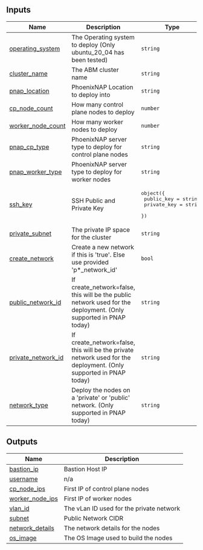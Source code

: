 <!-- BEGIN_TF_DOCS -->
## Inputs

| Name | Description | Type | Default | Required |
|------|-------------|------|---------|:--------:|
| <a name="input_operating_system"></a> [operating\_system](#input\_operating\_system) | The Operating system to deploy (Only ubuntu\_20\_04 has been tested) | `string` | n/a | yes |
| <a name="input_cluster_name"></a> [cluster\_name](#input\_cluster\_name) | The ABM cluster name | `string` | n/a | yes |
| <a name="input_pnap_location"></a> [pnap\_location](#input\_pnap\_location) | PhoenixNAP Location to deploy into | `string` | n/a | yes |
| <a name="input_cp_node_count"></a> [cp\_node\_count](#input\_cp\_node\_count) | How many control plane nodes to deploy | `number` | n/a | yes |
| <a name="input_worker_node_count"></a> [worker\_node\_count](#input\_worker\_node\_count) | How many worker nodes to deploy | `number` | n/a | yes |
| <a name="input_pnap_cp_type"></a> [pnap\_cp\_type](#input\_pnap\_cp\_type) | PhoenixNAP server type to deploy for control plane nodes | `string` | n/a | yes |
| <a name="input_pnap_worker_type"></a> [pnap\_worker\_type](#input\_pnap\_worker\_type) | PhoenixNAP server type to deploy for worker nodes | `string` | n/a | yes |
| <a name="input_ssh_key"></a> [ssh\_key](#input\_ssh\_key) | SSH Public and Private Key | <pre>object({<br>    public_key  = string<br>    private_key = string<br>  })</pre> | n/a | yes |
| <a name="input_private_subnet"></a> [private\_subnet](#input\_private\_subnet) | The private IP space for the cluster | `string` | n/a | yes |
| <a name="input_create_network"></a> [create\_network](#input\_create\_network) | Create a new network if this is 'true'. Else use provided 'p*\_network\_id' | `bool` | n/a | yes |
| <a name="input_public_network_id"></a> [public\_network\_id](#input\_public\_network\_id) | If create\_network=false, this will be the public network used for the deployment. (Only supported in PNAP today) | `string` | n/a | yes |
| <a name="input_private_network_id"></a> [private\_network\_id](#input\_private\_network\_id) | If create\_network=false, this will be the private network used for the deployment. (Only supported in PNAP today) | `string` | n/a | yes |
| <a name="input_network_type"></a> [network\_type](#input\_network\_type) | Deploy the nodes on a 'private' or 'public' network. (Only supported in PNAP today) | `string` | n/a | yes |

## Outputs

| Name | Description |
|------|-------------|
| <a name="output_bastion_ip"></a> [bastion\_ip](#output\_bastion\_ip) | Bastion Host IP |
| <a name="output_username"></a> [username](#output\_username) | n/a |
| <a name="output_cp_node_ips"></a> [cp\_node\_ips](#output\_cp\_node\_ips) | First IP of control plane nodes |
| <a name="output_worker_node_ips"></a> [worker\_node\_ips](#output\_worker\_node\_ips) | First IP of worker nodes |
| <a name="output_vlan_id"></a> [vlan\_id](#output\_vlan\_id) | The vLan ID used for the private network |
| <a name="output_subnet"></a> [subnet](#output\_subnet) | Public Network CIDR |
| <a name="output_network_details"></a> [network\_details](#output\_network\_details) | The network details for the nodes |
| <a name="output_os_image"></a> [os\_image](#output\_os\_image) | The OS Image used to build the nodes |
<!-- END_TF_DOCS -->